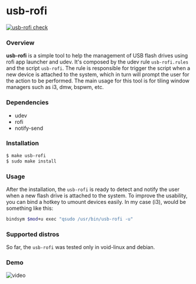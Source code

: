 usb-rofi
========

[![usb-rofi check](https://github.com/carvalhudo/usb-rofi/workflows/usb-rofi%20check/badge.svg)](https://github.com/carvalhudo/usb-rofi/actions)

### Overview

**usb-rofi** is a simple tool to help the management of USB flash drives using
rofi app launcher and udev. It's composed by the udev rule `usb-rofi.rules`
and the script `usb-rofi`. The rule is responsible for trigger the script when
a new device is attached to the system, which in turn will prompt the user for
the action to be performed. The main usage for this tool is for tiling window
managers such as i3, dmw, bspwm, etc.

### Dependencies

- udev
- rofi
- notify-send

### Installation

```bash
$ make usb-rofi
$ sudo make install
```

### Usage

After the installation, the `usb-rofi` is ready to detect and notify the user
when a new flash drive is attached to the system. To improve the usability,
you can bind a hotkey to umount devices easily. In my case (i3), would
be something like this:

```bash
bindsym $mod+u exec "qsudo /usr/bin/usb-rofi -u"
```

### Supported distros

So far, the `usb-rofi` was tested only in void-linux and debian.

### Demo

![video](resources/.video.gif)
